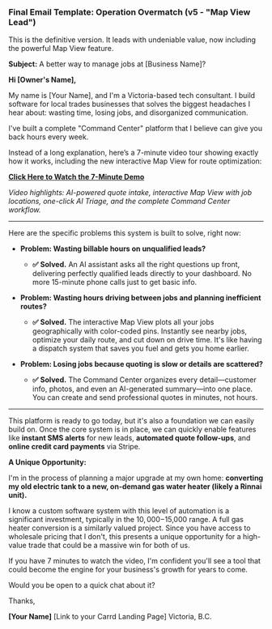 ### **Final Email Template: Operation Overmatch (v5 - "Map View Lead")**

This is the definitive version. It leads with undeniable value, now including the powerful Map View feature.

**Subject:** A better way to manage jobs at [Business Name]?

**Hi [Owner's Name],**

My name is [Your Name], and I'm a Victoria-based tech consultant. I build software for local trades businesses that solves the biggest headaches I hear about: wasting time, losing jobs, and disorganized communication.

I've built a complete "Command Center" platform that I believe can give you back hours every week.

Instead of a long explanation, here’s a 7-minute video tour showing exactly how it works, including the new interactive Map View for route optimization:

**[Click Here to Watch the 7-Minute Demo]([INSERT_NEW_LOOM_LINK_HERE])**

*Video highlights: AI-powered quote intake, interactive Map View with job locations, one-click AI Triage, and the complete Command Center workflow.*

---

Here are the specific problems this system is built to solve, right now:

*   **Problem: Wasting billable hours on unqualified leads?**
    *   **✅ Solved.** An AI assistant asks all the right questions up front, delivering perfectly qualified leads directly to your dashboard. No more 15-minute phone calls just to get basic info.

*   **Problem: Wasting hours driving between jobs and planning inefficient routes?**
    *   **✅ Solved.** The interactive Map View plots all your jobs geographically with color-coded pins. Instantly see nearby jobs, optimize your daily route, and cut down on drive time. It's like having a dispatch system that saves you fuel and gets you home earlier.

*   **Problem: Losing jobs because quoting is slow or details are scattered?**
    *   **✅ Solved.** The Command Center organizes every detail—customer info, photos, and even an AI-generated summary—into one place. You can create and send professional quotes in minutes, not hours.

---

This platform is ready to go today, but it's also a foundation we can easily build on. Once the core system is in place, we can quickly enable features like **instant SMS alerts** for new leads, **automated quote follow-ups**, and **online credit card payments** via Stripe.

**A Unique Opportunity:**

I'm in the process of planning a major upgrade at my own home: **converting my old electric tank to a new, on-demand gas water heater (likely a Rinnai unit).**

I know a custom software system with this level of automation is a significant investment, typically in the $10,000-$15,000 range. A full gas heater conversion is a similarly valued project. Since you have access to wholesale pricing that I don't, this presents a unique opportunity for a high-value trade that could be a massive win for both of us.

If you have 7 minutes to watch the video, I'm confident you'll see a tool that could become the engine for your business's growth for years to come.

Would you be open to a quick chat about it?

Thanks,

**[Your Name]**
[Link to your Carrd Landing Page]
Victoria, B.C.